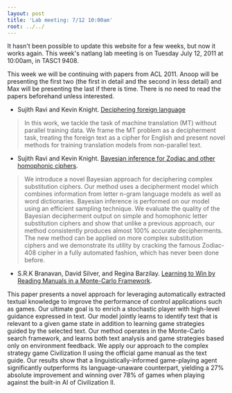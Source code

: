 ```yaml
---
layout: post
title: 'Lab meeting: 7/12 10:00am'
root: ../../
---
```



It hasn't been possible to update this website for a few weeks, but now it works again. This week's natlang lab meeting is on Tuesday July 12, 2011 at 10:00am, in TASC1 9408.






This week we will be continuing with papers from ACL 2011. Anoop will be presenting the first two (the first in detail and the second in less detail) and Max will be presenting the last if there is time. There is no need to read the papers beforehand unless interested.




* Sujith Ravi and Kevin Knight. [Deciphering foreign language](http://aclweb.org/anthology/P/P11/P11-1002.pdf)


> In this work, we tackle the task of machine translation (MT) without parallel training data. We frame the MT problem as a decipherment task, treating the foreign text as a cipher for English and present novel methods for training translation models from non-parallel text.  






* Sujith Ravi and Kevin Knight. [Bayesian inference for Zodiac and other homophonic ciphers](http://aclweb.org/anthology/P/P11/P11-1025.pdf).


> We introduce a novel Bayesian approach for deciphering complex substitution ciphers. Our method uses a decipherment model which combines information from letter n-gram language models as well as word      dictionaries.  Bayesian inference is performed on our model using an efficient sampling technique. We evaluate the quality of the Bayesian decipherment output on simple and homophonic letter substitution ciphers and show that unlike a previous approach, our method consistently produces almost 100% accurate decipherments. The new method can be applied on more complex substitution ciphers and we demonstrate its utility by cracking the famous Zodiac-408 cipher in a fully automated fashion, which has never been done before.








* S.R.K Branavan,  David Silver, and Regina Barzilay. [Learning to Win by Reading Manuals in a Monte-Carlo Framework](http://aclweb.org/anthology/P/P11/P11-1028.pdf).


> 
This paper presents a novel approach for leveraging automatically extracted textual knowledge to improve the performance of control applications such as games. Our ultimate goal is to enrich a stochastic player with high-level guidance expressed in text. Our model jointly learns to identify text that is relevant to a given game state in addition to learning game strategies guided by the selected text. Our method operates in the Monte-Carlo search framework, and learns both text analysis and game strategies based only on environment feedback. We apply our approach to the complex strategy game Civilization II using the official game manual as the text guide. Our results show that a linguistically-informed game-playing agent significantly outperforms its language-unaware counterpart, yielding a 27% absolute improvement and winning over 78% of games when playing against the built-in AI of Civilization II.






